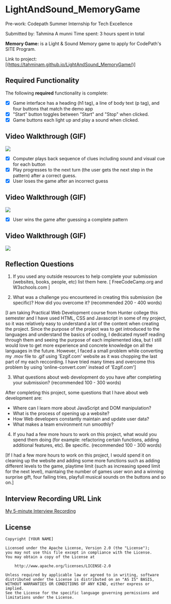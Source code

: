 # LightAndSound_MemoryGame 
Pre-work: Codepath Summer Internship for Tech Excellence

Submitted by: Tahmina A munni
Time spent: 3 hours spent in total

**Memory Game:** 
is a Light & Sound Memory game to apply for CodePath's SITE Program. 

Link to project: [(https://tahminam.github.io/LightAndSound_MemoryGame/)]

## Required Functionality

The following **required** functionality is complete:

* [x] Game interface has a heading (h1 tag), a line of body text (p tag), and four buttons that match the demo app
* [x] "Start" button toggles between "Start" and "Stop" when clicked. 
* [x] Game buttons each light up and play a sound when clicked. 
## Video Walkthrough (GIF)
![](https://i.imgur.com/NTAr2lo.gif)


* [x] Computer plays back sequence of clues including sound and visual cue for each button
* [x] Play progresses to the next turn (the user gets the next step in the pattern) after a correct guess. 
* [x] User loses the game after an incorrect guess
## Video Walkthrough (GIF)
![](https://i.imgur.com/KjlPZZM.gif)


* [x] User wins the game after guessing a complete pattern
## Video Walkthrough (GIF)
![](https://i.imgur.com/LUqNXTc.gif)




## Reflection Questions
1. If you used any outside resources to help complete your submission (websites, books, people, etc) list them here. 
[ FreeCodeCamp.org and W3schools.com ]

2. What was a challenge you encountered in creating this submission (be specific)? How did you overcome it? (recommended 200 - 400 words) 

[I am taking Practical Web Development course from Hunter college this semester and I have used HTML, CSS and Javascript in some of my project, so it was relatively easy to understand a lot of the content when creating the project. Since the purpose of the project was to get introduced to the languages and understand the basics of coding, I dedicated myself reading through them and seeing the purpose of each implemented idea, but I still would love to get more experience and concrete knowledge on all the languages in the future. However, I faced a small problem while converting my .mov file to .gif using 'Ezgif.com' website as it was chopping the last part of my each reccording. I have tried many times and overcome this problem by using 'online-convert.com' instead of 'Ezgif.com']

3. What questions about web development do you have after completing your submission? (recommended 100 - 300 words)
 
After completing this project, some questions that I have about web development are: 
* Where can I learn more about JavaScript and DOM manipulation? 
* What is the process of opening up a website? 
* How Web developers constantly maintain and update user data? 
* What makes a team environment run smoothly?

4. If you had a few more hours to work on this project, what would you spend them doing (for example: refactoring certain functions, adding additional features, etc). Be specific. (recommended 100 - 300 words)
 
[If I had a few more hours to work on this project, I would spend it on cleaning up the website and adding some more functions such as adding different levels to the game, playtime limit (such as increasing speed limit for the next level), maintaing the number of games user won and a winning surprise gift, four failing tries, playfull musical sounds on the buttons and so on.]



## Interview Recording URL Link

[My 5-minute Interview Recording](your-link-here)


## License

    Copyright [YOUR NAME]

    Licensed under the Apache License, Version 2.0 (the "License");
    you may not use this file except in compliance with the License.
    You may obtain a copy of the License at

        http://www.apache.org/licenses/LICENSE-2.0

    Unless required by applicable law or agreed to in writing, software
    distributed under the License is distributed on an "AS IS" BASIS,
    WITHOUT WARRANTIES OR CONDITIONS OF ANY KIND, either express or implied.
    See the License for the specific language governing permissions and
    limitations under the License.